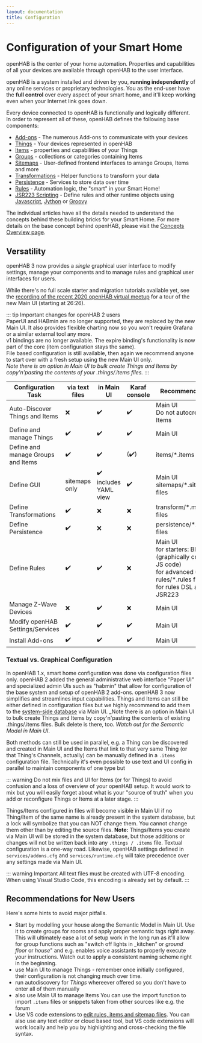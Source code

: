 ```yaml
---
layout: documentation
title: Configuration
---
```


# Configuration of your Smart Home

openHAB is the center of your home automation.
Properties and capabilities of all your devices are available through openHAB to the user interface.

openHAB is a system installed and driven by you, **running independently** of any online services or proprietary technologies.
You as the end-user have the **full control** over every aspect of your smart home, and it'll keep working even when your Internet link goes down.

Every device connected to openHAB is functionally and logically different.
In order to represent all of these, openHAB defines the following base components:

- [Add-ons](addons.html) - The numerous Add-ons to communicate with your devices
- [Things](things.html) - Your devices represented in openHAB
- [Items](items.html) - properties and capabilities of your Things
- [Groups](items.html#groups) - collections or categories containing Items
- [Sitemaps](sitemaps.html) - User-defined frontend interfaces to arrange Groups, Items and more
- [Transformations](transform.html) - Helper functions to transform your data
- [Persistence](persistence.html) - Services to store data over time
- [Rules](rules-dsl.html) - Automation logic, the "smart" in your Smart Home!
- [JSR223 Scripting](jsr223.html) - Define rules and other runtime objects using [Javascript](http://openjdk.java.net/projects/nashorn/), [Jython](http://www.jython.org) or [Groovy](http://www.groovy-lang.org/)

The individual articles have all the details needed to understand the concepts behind these building bricks for your Smart Home.
For more details on the base concept behind openHAB, please visit the [Concepts Overview page](/docs/concepts/index.html).

## Versatility

openHAB 3 now provides a _single_ graphical user interface to modify settings, manage your components and to manage rules and graphical user interfaces for users.

While there's no full scale starter and migration tutorials available yet, see the [recording of the recent 2020 openHAB virtual meetup](https://www.youtube.com/watch?v=pwZ8AOwRDEk) for a tour of the new Main UI (starting at 26:26).

::: tip Important changes for openHAB 2 users<br>
PaperUI and HABmin are no longer supported, they are replaced by the new Main UI.
It also provides flexible charting now so you won't require Grafana or a similar external tool any more.<br>
v1 bindings are no longer available. The expire binding's functionality is now part of the core (item configuration stays the same).<br>
File based configuration is still available, then again we recommend anyone to start over with a fresh setup using the new Main UI only.<br>
_Note there is an option in Main UI to bulk create Things and Items by copy'n'pasting the contents of your .things/.items files._
:::

<table class="centered highlight">
  <thead>
    <tr>
      <th data-field="task">Configuration Task</th>
      <th data-field="files">via text files</th>
      <th data-field="mainui">in Main UI</th>
      <th data-field="karaf">Karaf console</th>
      <th data-field="recommendation">Recommendation</th>
    </tr>
  </thead>

  <tbody>
    <tr>
      <td>Auto-Discover Things and Items</td>
      <td>❌</td>
      <td>✔️</td>
      <td>✔️</td>
      <td>Main UI<br/>Do not autocreate Items</td>
    </tr>
    <tr>
      <td>Define and manage Things</td>
      <td>✔️</td>
      <td>✔️</td>
      <td>✔️</td>
      <td>Main UI</td>
    </tr>
    <tr>
      <td>Define and manage Groups and Items</td>
      <td>✔️</td>
      <td>✔️</td>
      <td>(✔️)</td>
      <td>items/*.items files</td>
    </tr>
    <tr>
      <td>Define GUI</td>
      <td>sitemaps only</td>
      <td>✔️<br>includes YAML view</td>
      <td>✔️</td>
      <td>Main UI<br>sitemaps/*.sitemap files</td>
    </tr>
    <tr>
      <td>Define Transformations</td>
      <td>✔️</td>
      <td>❌</td>
      <td>❌</td>
      <td>transform/*.map *.js files</td>
    </tr>
    <tr>
      <td>Define Persistence</td>
      <td>✔️</td>
      <td>❌</td>
      <td>❌</td>
      <td>persistence/*.persist files</td>
    </tr>
    <tr>
      <td>Define Rules</td>
      <td>✔️</td>
      <td>✔️</td>
      <td>❌</td>
      <td>Main UI<br>for starters: Blockly<br>(graphically create JS code)<br>for advanced users:<br>rules/*.rules files<br>for rules DSL and JSR223</td>
    </tr>
    <tr>
      <td>Manage Z-Wave Devices</td>
      <td>❌</td>
      <td>✔️</td>
      <td>❌</td>
      <td>Main UI</td>
    </tr>
    <tr>
      <td>Modify openHAB Settings/Services</td>
      <td>✔️</td>
      <td>✔️</td>
      <td>✔️</td>
      <td>Main UI</td>
    </tr>
    <tr>
      <td>Install Add-ons</td>
      <td>✔️</td>
      <td>✔️</td>
      <td>✔️</td>
      <td>Main UI</td>
    </tr>
  </tbody>
</table>

### Textual vs. Graphical Configuration

In openHAB 1.x, smart home configuration was done via configuration files only.
openHAB 2 added the general administrative web interface "Paper UI" and specialized admin UIs such as "habmin" that allow for configuration of the base system and setup of openHAB 2 add-ons.
openHAB 3 now simplifies and streamlines input capabilities.
Things and Items can still be either defined in configuration files but we highly recommend to add them to the [system-side database](/docs/administration/jsondb.html) via Main UI.
_Note there is an option in Main UI to bulk create Things and Items by copy'n'pasting the contents of existing .things/.items files. Bulk delete is there, too.
_Watch out for the Semantic Model in Main UI_.

Both methods can still be used in parallel, e.g. a Thing can be discovered and created in Main UI and the Items that link to that very same Thing (or that Thing's Channels, actually) can be manually defined in a `.items` configuration file. Technically it's even possible to use text and UI config in parallel to maintain components of one type but

::: warning
Do not mix files and UI for Items (or for Things) to avoid confusion and a loss of overview of your openHAB setup.
It would work to mix but you will easily forget about what is your "source of truth" when you add or reconfigure Things or Items at a later stage.
:::

Things/Items configured in files will become visible in Main UI if no Thing/Item of the same name is already present in the system database, but a lock will symbolize that you can NOT change them. You cannot change them other than by editing the source files.
**Note:** Things/Items you create via Main UI will be stored in the system database, but those additions or changes will not be written back into any `.things / .items` file.
Textual configuration is a one-way road. 
Likewise, openHAB settings defined in `services/addons.cfg` and `services/runtime.cfg` will take precedence over any settings made via Main UI.

::: warning Important
All text files must be created with UTF-8 encoding. When using Visual Studio Code, this encoding is already set by default.
:::

## Recommendations for New Users

Here's some hints to avoid major pitfalls.

* Start by modelling your house along the Semantic Model in Main UI.
  Use it to create groups for rooms and apply proper semantic tags right away.
  This will ultimately ease a lot of setup work in the long run as it'll allow for group functions such as "switch off lights in _kitchen" or _ground floor_ or _house_" and
  e.g. enables voice assistants to properly execute your instructions.
  Watch out to apply a consistent naming scheme right in the beginning.
* use Main UI to manage Things - remember once initially configured, their configuration is not changing much over time.
* run autodiscovery for _Things_ whereever offered so you don't have to enter all of them manually
* also use Main UI to manage Items
  You can use the import function to import `.items` files or snippets taken from other sources like e.g. the forum
* Use VS code extensions to [edit rules, items and sitemap files](editors.html).
  You can also use any text editor or cloud based tool, but VS code extensions will work locally and help you by highlighting and cross-checking the file syntax.
  
